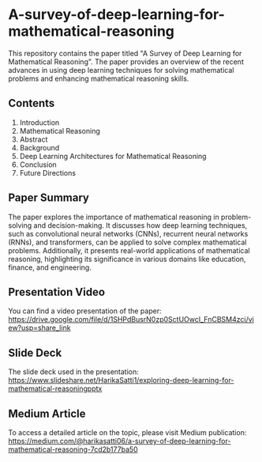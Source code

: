 # A-survey-of-deep-learning-for-mathematical-reasoning


This repository contains the paper titled "A Survey of Deep Learning for Mathematical Reasoning". The paper provides an overview of the recent advances in using deep learning techniques for solving mathematical problems and enhancing mathematical reasoning skills.

## Contents
1. Introduction
2. Mathematical Reasoning
3. Abstract
4. Background 
5. Deep Learning Architectures for Mathematical Reasoning
6. Conclusion
7. Future Directions

## Paper Summary
The paper explores the importance of mathematical reasoning in problem-solving and decision-making. It discusses how deep learning techniques, such as convolutional neural networks (CNNs), recurrent neural networks (RNNs), and transformers, can be applied to solve complex mathematical problems. Additionally, it presents real-world applications of mathematical reasoning, highlighting its significance in various domains like education, finance, and engineering.

## Presentation Video
You can find a video presentation of the paper: https://drive.google.com/file/d/1SHPdBusrN0zp0SctUOwcI_FnCBSM4zci/view?usp=share_link

## Slide Deck
The slide deck used in the presentation: https://www.slideshare.net/HarikaSatti1/exploring-deep-learning-for-mathematical-reasoningpptx

## Medium Article
To access a detailed article on the topic, please visit Medium publication: https://medium.com/@harikasatti06/a-survey-of-deep-learning-for-mathematical-reasoning-7cd2b177ba50
